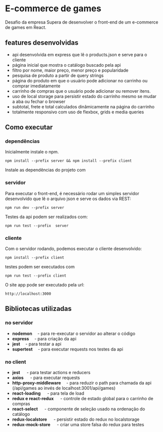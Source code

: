 # E-commerce de games

Desafio da empresa Supera de desenvolver o front-end de um e-commerce de games em React.

## features desenvolvidas

- api desenvolvida em express que lê o products.json e serve para o cliente
- página inicial que mostra o catálogo buscado pela api
- filtro por nome, maior preço, menor preço e popularidade
- pesquisa de produto a partir de query strings
- página do produto em que o usuário pode adicionar no carrinho ou comprar imediatamente
- carrinho de compras que o usuário pode adicionar ou remover itens.
- uso de local storage para persistir estado do carrinho mesmo se mudar a aba ou fechar o browser
- subtotal, frete e total calculados dinâmicamente na página do carrinho
- totalmente responsivo com uso de flexbox, grids e media queries

## Como executar

### dependências
Inicialmente instale o npm.

```
npm install --prefix server && npm install --prefix client
```
Instale as dependências do projeto com

### servidor

Para executar o front-end, é necessário rodar um simples servidor desenvolvido que
lê o arquivo json e serve os dados via REST:
```
npm run dev --prefix server
```

Testes da api podem ser realizados com:
```
npm run test --prefix  server
```

### cliente

Com o servidor rodando, podemos executar o cliente desenvolvido:
```
npm install --prefix client
```
testes podem ser executados com
```
npm run test --prefix client
```

O site app pode ser executado pela url:
```
http://localhost:3000
```

## Bibliotecas utilizadas

### no servidor

- **nodemon**     &emsp;- para re-executar o servidor ao alterar o código
- **express**     &emsp;- para criação da api
- **jest**        &emsp;- para testar a api
- **supertest**   &emsp;- para executar requests nos testes da api

### no client

* **jest**                     &emsp; - para testar actions e reducers 
* **axios**                    &emsp; - para executar requests
* **http-proxy-middleware**    &emsp;- para reduzir o path para chamada da api (/api/games ao invés de localhost:3001/api/games)
* **react-loading**            &emsp; - para tela de load
* **redux e react-redux**      &emsp; - controle de estado global para o carrinho de compras
* **react-select**            &emsp;  - componente de seleção usado na ordenação do catálogo
* **redux-localstore**        &emsp; - persistir estado do redux no localstorage
* **redux-mock-store**        &emsp; - criar uma store falsa do redux para testes

